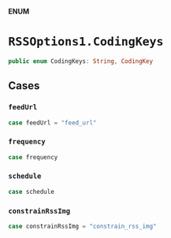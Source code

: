**ENUM**

# `RSSOptions1.CodingKeys`

```swift
public enum CodingKeys: String, CodingKey
```

## Cases
### `feedUrl`

```swift
case feedUrl = "feed_url"
```

### `frequency`

```swift
case frequency
```

### `schedule`

```swift
case schedule
```

### `constrainRssImg`

```swift
case constrainRssImg = "constrain_rss_img"
```
